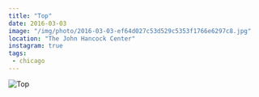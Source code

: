 ```yaml
---
title: "Top"
date: 2016-03-03
image: "/img/photo/2016-03-03-ef64d027c53d529c5353f1766e6297c8.jpg"
location: "The John Hancock Center"
instagram: true
tags:
 - chicago
---
```


![Top](/img/photo/2016-03-03-ef64d027c53d529c5353f1766e6297c8.jpg)
